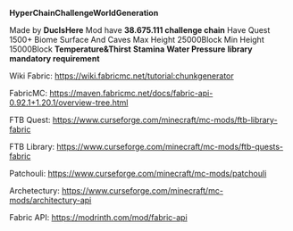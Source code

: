 **HyperChainChallengeWorldGeneration**

Made by **DucIsHere**
Mod have **38.675.111 challenge chain**
Have Quest
1500+ Biome Surface And Caves
Max Height 25000Block 
Min Height 15000Block
**Temperature&Thirst**
**Stamina**
**Water Pressure**
**library mandatory requirement**

Wiki Fabric: https://wiki.fabricmc.net/tutorial:chunkgenerator

FabricMC: https://maven.fabricmc.net/docs/fabric-api-0.92.1+1.20.1/overview-tree.html

FTB Quest: https://www.curseforge.com/minecraft/mc-mods/ftb-library-fabric

FTB Library: https://www.curseforge.com/minecraft/mc-mods/ftb-quests-fabric

Patchouli: https://www.curseforge.com/minecraft/mc-mods/patchouli

Archetectury: https://www.curseforge.com/minecraft/mc-mods/architectury-api

Fabric API: https://modrinth.com/mod/fabric-api

